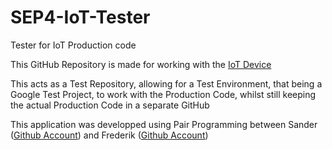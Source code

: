 # SEP4-IoT-Tester
Tester for IoT Production code

This GitHub Repository is made for working with the [IoT Device](https://github.com/marker99/SEP4-IoT)

This acts as a Test Repository, allowing for a Test Environment, that being a Google Test Project, to work with the Production Code, whilst still keeping the actual Production Code in a separate GitHub

This application was developped using Pair Programming between Sander ([Github Account](https://github.com/therealRogueWarlock)) and Frederik ([Github Account](https://github.com/marker99))
